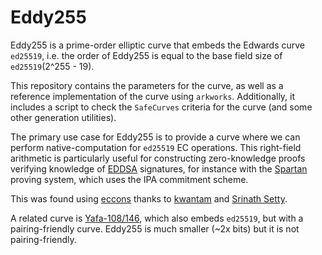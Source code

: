 # Eddy255

Eddy255 is a prime-order elliptic curve that embeds the Edwards curve `ed25519`, i.e. the order of Eddy255 is equal to the base field size of `ed25519`(2^255 - 19).

This repository contains the parameters for the curve, as well as a reference implementation of the curve using `arkworks`. Additionally, it includes a script to check the `SafeCurves` criteria for the curve (and some other generation utilities).

The primary use case for Eddy255 is to provide a curve where we can perform native-computation for `ed25519` EC operations. This right-field arithmetic is particularly useful for constructing zero-knowledge proofs verifying knowledge of [EDDSA](https://cryptobook.nakov.com/digital-signatures/eddsa-and-ed25519) signatures, for instance with the [Spartan](https://github.com/microsoft/Spartan) proving system, which uses the IPA commitment scheme.

This was found using [eccons](https://github.com/kwantam/eccons) thanks to [kwantam](https://github.com/kwantam) and [Srinath Setty](https://twitter.com/srinathtv).

A related curve is [Yafa-108/146](https://eprint.iacr.org/2022/1145), which also embeds `ed25519`, but with a pairing-friendly curve. Eddy255 is much smaller (~2x bits) but it is not pairing-friendly.
